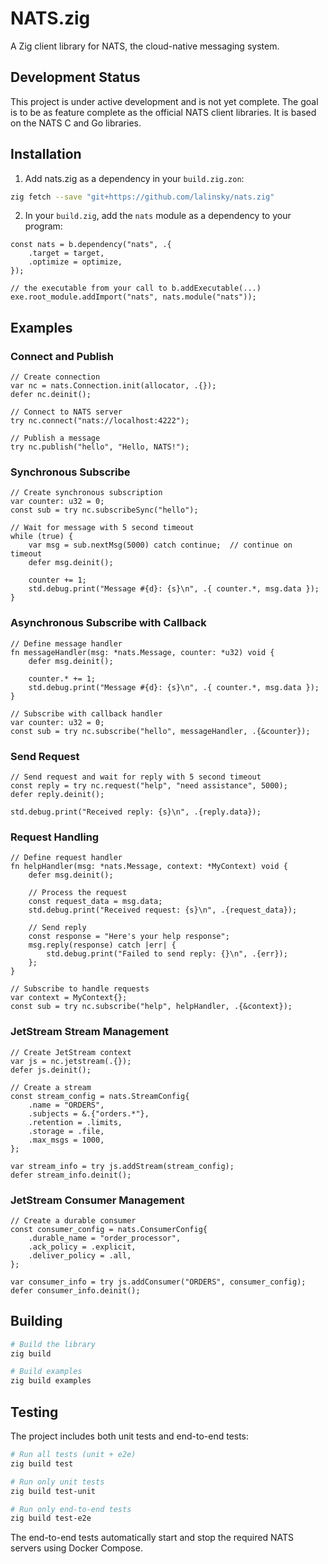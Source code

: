 # NATS.zig

A Zig client library for NATS, the cloud-native messaging system.

## Development Status

This project is under active development and is not yet complete. The goal is to be as feature complete as the official NATS client libraries. It is based on the NATS C and Go libraries.

## Installation

1) Add nats.zig as a dependency in your `build.zig.zon`:

```bash
zig fetch --save "git+https://github.com/lalinsky/nats.zig"
```

2) In your `build.zig`, add the `nats` module as a dependency to your program:

```zig
const nats = b.dependency("nats", .{
    .target = target,
    .optimize = optimize,
});

// the executable from your call to b.addExecutable(...)
exe.root_module.addImport("nats", nats.module("nats"));
```

## Examples

### Connect and Publish

```zig
// Create connection
var nc = nats.Connection.init(allocator, .{});
defer nc.deinit();

// Connect to NATS server
try nc.connect("nats://localhost:4222");

// Publish a message
try nc.publish("hello", "Hello, NATS!");
```

### Synchronous Subscribe

```zig
// Create synchronous subscription
var counter: u32 = 0;
const sub = try nc.subscribeSync("hello");

// Wait for message with 5 second timeout
while (true) {
    var msg = sub.nextMsg(5000) catch continue;  // continue on timeout
    defer msg.deinit();

    counter += 1;
    std.debug.print("Message #{d}: {s}\n", .{ counter.*, msg.data });
}
```

### Asynchronous Subscribe with Callback

```zig
// Define message handler
fn messageHandler(msg: *nats.Message, counter: *u32) void {
    defer msg.deinit();

    counter.* += 1;
    std.debug.print("Message #{d}: {s}\n", .{ counter.*, msg.data });
}

// Subscribe with callback handler
var counter: u32 = 0;
const sub = try nc.subscribe("hello", messageHandler, .{&counter});
```

### Send Request

```zig
// Send request and wait for reply with 5 second timeout
const reply = try nc.request("help", "need assistance", 5000);
defer reply.deinit();

std.debug.print("Received reply: {s}\n", .{reply.data});
```

### Request Handling

```zig
// Define request handler
fn helpHandler(msg: *nats.Message, context: *MyContext) void {
    defer msg.deinit();
    
    // Process the request
    const request_data = msg.data;
    std.debug.print("Received request: {s}\n", .{request_data});
    
    // Send reply
    const response = "Here's your help response";
    msg.reply(response) catch |err| {
        std.debug.print("Failed to send reply: {}\n", .{err});
    };
}

// Subscribe to handle requests
var context = MyContext{};
const sub = try nc.subscribe("help", helpHandler, .{&context});
```

### JetStream Stream Management

```zig
// Create JetStream context
var js = nc.jetstream(.{});
defer js.deinit();

// Create a stream
const stream_config = nats.StreamConfig{
    .name = "ORDERS",
    .subjects = &.{"orders.*"},
    .retention = .limits,
    .storage = .file,
    .max_msgs = 1000,
};

var stream_info = try js.addStream(stream_config);
defer stream_info.deinit();
```

### JetStream Consumer Management

```zig
// Create a durable consumer
const consumer_config = nats.ConsumerConfig{
    .durable_name = "order_processor", 
    .ack_policy = .explicit,
    .deliver_policy = .all,
};

var consumer_info = try js.addConsumer("ORDERS", consumer_config);
defer consumer_info.deinit();
```

## Building

```bash
# Build the library
zig build

# Build examples
zig build examples
```

## Testing

The project includes both unit tests and end-to-end tests:

```bash
# Run all tests (unit + e2e)
zig build test

# Run only unit tests
zig build test-unit

# Run only end-to-end tests
zig build test-e2e
```

The end-to-end tests automatically start and stop the required NATS servers using Docker Compose.
